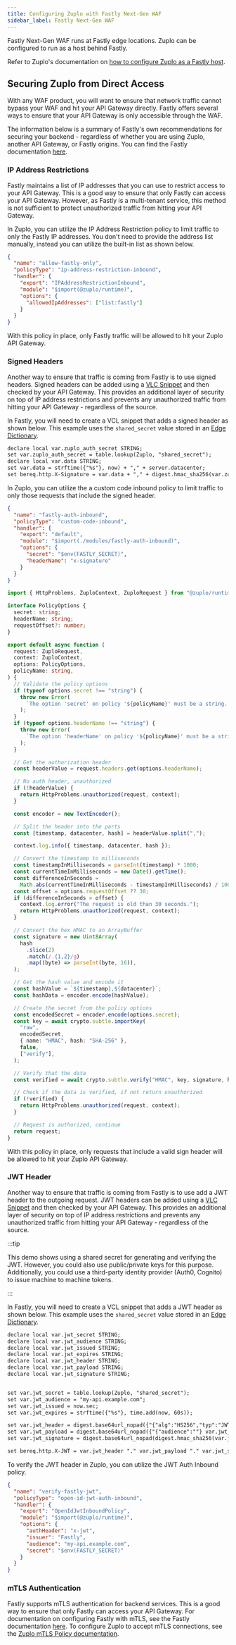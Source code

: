```yaml
---
title: Configuring Zuplo with Fastly Next-Gen WAF
sidebar_label: Fastly Next-Gen WAF
---
```


Fastly Next-Gen WAF runs at Fastly edge locations. Zuplo can be configured to
run as a host behind Fastly.

Refer to Zuplo's documentation on
[how to configure Zuplo as a Fastly host](./fastly-zuplo-host-setup.md).

## Securing Zuplo from Direct Access

With any WAF product, you will want to ensure that network traffic cannot bypass
your WAF and hit your API Gateway directly. Fastly offers several ways to ensure
that your API Gateway is only accessible through the WAF.

The information below is a summary of Fastly's own recommendations for securing
your backend - regardless of whether you are using Zuplo, another API Gateway,
or Fastly origins. You can find the Fastly documentation
[here](https://www.fastly.com/documentation/guides/integrations/backends/).

### IP Address Restrictions

Fastly maintains a list of IP addresses that you can use to restrict access to
your API Gateway. This is a good way to ensure that only Fastly can access your
API Gateway. However, as Fastly is a multi-tenant service, this method is not
sufficient to protect unauthorized traffic from hitting your API Gateway.

In Zuplo, you can utilize the IP Address Restriction policy to limit traffic to
only the Fastly IP addresses. You don't need to provide the address list
manually, instead you can utilize the built-in list as shown below.

```json
{
  "name": "allow-fastly-only",
  "policyType": "ip-address-restriction-inbound",
  "handler": {
    "export": "IPAddressRestrictionInbound",
    "module": "$import(@zuplo/runtime)",
    "options": {
      "allowedIpAddresses": ["list:fastly"]
    }
  }
}
```

With this policy in place, only Fastly traffic will be allowed to hit your Zuplo
API Gateway.

### Signed Headers

Another way to ensure that traffic is coming from Fastly is to use signed
headers. Signed headers can be added using a
[VLC Snippet](https://docs.fastly.com/en/guides/about-vcl-snippets) and then
checked by your API Gateway. This provides an additional layer of security on
top of IP address restrictions and prevents any unauthorized traffic from
hitting your API Gateway - regardless of the source.

In Fastly, you will need to create a VCL snippet that adds a signed header as
shown below. This example uses the `shared_secret` value stored in an
[Edge Dictionary](https://www.fastly.com/documentation/guides/concepts/edge-state/dynamic-config/#edge-dictionaries).

```txt
declare local var.zuplo_auth_secret STRING;
set var.zuplo_auth_secret = table.lookup(Zuplo, "shared_secret");
declare local var.data STRING;
set var.data = strftime({"%s"}, now) + "," + server.datacenter;
set bereq.http.X-Signature = var.data + "," + digest.hmac_sha256(var.zuplo_auth_secret, var.data);
```

In Zuplo, you can utilize the a custom code inbound policy to limit traffic to
only those requests that include the signed header.

```json title="/config/policies.json"
{
  "name": "fastly-auth-inbound",
  "policyType": "custom-code-inbound",
  "handler": {
    "export": "default",
    "module": "$import(./modules/fastly-auth-inbound)",
    "options": {
      "secret": "$env(FASTLY_SECRET)",
      "headerName": "x-signature"
    }
  }
}
```

```ts title="/modules/fastly-auth-inbound.ts"
import { HttpProblems, ZuploContext, ZuploRequest } from "@zuplo/runtime";

interface PolicyOptions {
  secret: string;
  headerName: string;
  requestOffset?: number;
}

export default async function (
  request: ZuploRequest,
  context: ZuploContext,
  options: PolicyOptions,
  policyName: string,
) {
  // Validate the policy options
  if (typeof options.secret !== "string") {
    throw new Error(
      `The option 'secret' on policy '${policyName}' must be a string. Received ${typeof options.secret}.`,
    );
  }
  if (typeof options.headerName !== "string") {
    throw new Error(
      `The option 'headerName' on policy '${policyName}' must be a string. Received ${typeof options.headerName}.`,
    );
  }

  // Get the authorization header
  const headerValue = request.headers.get(options.headerName);

  // No auth header, unauthorized
  if (!headerValue) {
    return HttpProblems.unauthorized(request, context);
  }

  const encoder = new TextEncoder();

  // Split the header into the parts
  const [timestamp, datacenter, hash] = headerValue.split(",");

  context.log.info({ timestamp, datacenter, hash });

  // Convert the timestamp to milliseconds
  const timestampInMilliseconds = parseInt(timestamp) * 1000;
  const currentTimeInMilliseconds = new Date().getTime();
  const differenceInSeconds =
    Math.abs(currentTimeInMilliseconds - timestampInMilliseconds) / 1000;
  const offset = options.requestOffset ?? 30;
  if (differenceInSeconds > offset) {
    context.log.error("The request is old than 30 seconds.");
    return HttpProblems.unauthorized(request, context);
  }

  // Convert the hex HMAC to an ArrayBuffer
  const signature = new Uint8Array(
    hash
      .slice(2)
      .match(/.{1,2}/g)
      .map((byte) => parseInt(byte, 16)),
  );

  // Get the hash value and encode it
  const hashValue = `${timestamp},${datacenter}`;
  const hashData = encoder.encode(hashValue);

  // Create the secret from the policy options
  const encodedSecret = encoder.encode(options.secret);
  const key = await crypto.subtle.importKey(
    "raw",
    encodedSecret,
    { name: "HMAC", hash: "SHA-256" },
    false,
    ["verify"],
  );

  // Verify that the data
  const verified = await crypto.subtle.verify("HMAC", key, signature, hashData);

  // Check if the data is verified, if not return unauthorized
  if (!verified) {
    return HttpProblems.unauthorized(request, context);
  }

  // Request is authorized, continue
  return request;
}
```

With this policy in place, only requests that include a valid sign header will
be allowed to hit your Zuplo API Gateway.

### JWT Header

Another way to ensure that traffic is coming from Fastly is to use add a JWT
header to the outgoing request. JWT headers can be added using a
[VLC Snippet](https://docs.fastly.com/en/guides/about-vcl-snippets) and then
checked by your API Gateway. This provides an additional layer of security on
top of IP address restrictions and prevents any unauthorized traffic from
hitting your API Gateway - regardless of the source.

:::tip

This demo shows using a shared secret for generating and verifying the JWT.
However, you could also use public/private keys for this purpose. Additionally,
you could use a third-party identity provider (Auth0, Cognito) to issue machine
to machine tokens.

:::

In Fastly, you will need to create a VCL snippet that adds a JWT header as shown
below. This example uses the `shared_secret` value stored in an
[Edge Dictionary](https://www.fastly.com/documentation/guides/concepts/edge-state/dynamic-config/#edge-dictionaries).

```txt
declare local var.jwt_secret STRING;
declare local var.jwt_audience STRING;
declare local var.jwt_issued STRING;
declare local var.jwt_expires STRING;
declare local var.jwt_header STRING;
declare local var.jwt_payload STRING;
declare local var.jwt_signature STRING;


set var.jwt_secret = table.lookup(Zuplo, "shared_secret");
set var.jwt_audience = "my-api.example.com";
set var.jwt_issued = now.sec;
set var.jwt_expires = strftime({"%s"}, time.add(now, 60s));

set var.jwt_header = digest.base64url_nopad({"{"alg":"HS256","typ":"JWT""}{"}"});
set var.jwt_payload = digest.base64url_nopad({"{"audience":""} var.jwt_audience {"","exp":"} var.jwt_expires {","iat":"} var.jwt_issued {","iss":"Fastly""}{"}"});
set var.jwt_signature = digest.base64url_nopad(digest.hmac_sha256(var.jwt_secret, var.jwt_header "." var.jwt_payload));

set bereq.http.X-JWT = var.jwt_header "." var.jwt_payload "." var.jwt_signature;
```

To verify the JWT header in Zuplo, you can utilize the JWT Auth Inbound policy.

```json
{
  "name": "verify-fastly-jwt",
  "policyType": "open-id-jwt-auth-inbound",
  "handler": {
    "export": "OpenIdJwtInboundPolicy",
    "module": "$import(@zuplo/runtime)",
    "options": {
      "authHeader": "x-jwt",
      "issuer": "Fastly",
      "audience": "my-api.example.com",
      "secret": "$env(FASTLY_SECRET)"
    }
  }
}
```

### mTLS Authentication

Fastly supports mTLS authentication for backend services. This is a good way to
ensure that only Fastly can access your API Gateway. For documentation on
configuring Fastly with mTLS, see the Fastly documentation
[here](https://docs.fastly.com/en/guides/working-with-hosts#advanced-tls-options).
To configure Zuplo to accept mTLS connections, see the
[Zuplo mTLS Policy documentation](/docs/policies/mtls-auth-inbound).
